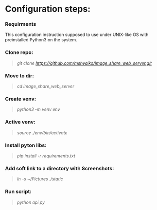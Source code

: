 # Configuration steps:

### Requirments
This configuration instruction supposed to use under UNIX-like OS with preinstalled Python3 on the system.

### Clone repo:
>*git clone https://github.com/mshvaiko/image_share_web_server.git*

### Move to dir:
>*cd image_share_web_server*

### Create venv:
>*python3 -m venv env*

### Active venv:
>*source ./env/bin/activate*

### Install pyton libs:
>*pip install -r requirements.txt*

### Add soft link to a directory with Screenshots:
>*ln -s  ~/Pictures ./static*

### Run script:
>*python api.py*
